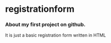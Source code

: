 # registrationform
### About my first project on github.
 It is just a basic registration form written in HTML
